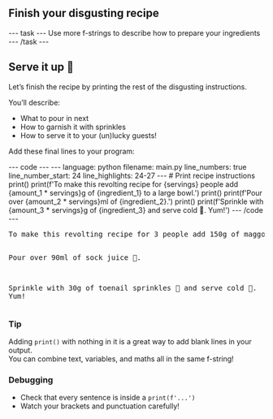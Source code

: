 <h2 class="c-project-heading--task">Finish your disgusting recipe</h2>
--- task ---
Use more f-strings to describe how to prepare your ingredients
--- /task ---

<h2 class="c-project-heading--explainer">Serve it up 🤢</h2>

Let’s finish the recipe by printing the rest of the disgusting instructions.

You’ll describe:
- What to pour in next
- How to garnish it with sprinkles
- How to serve it to your (un)lucky guests!

Add these final lines to your program:

<div class="c-project-code">
--- code ---
---
language: python
filename: main.py
line_numbers: true
line_number_start: 24
line_highlights: 24-27
---
# Print recipe instructions
print()
print(f'To make this revolting recipe for {servings} people add {amount_1 * servings}g of {ingredient_1} to a large bowl.')
print()
print(f'Pour over {amount_2 * servings}ml of {ingredient_2}.')
print()
print(f'Sprinkle with {amount_3 * servings}g of {ingredient_3} and serve cold 🧊. Yum!')
--- /code ---
</div>

<div class="c-project-output">
<pre>To make this revolting recipe for 3 people add 150g of maggot mash 🐛 to a large bowl.

Pour over 90ml of sock juice 🧦.

Sprinkle with 30g of toenail sprinkles 🦶 and serve cold 🧊. Yum!</pre>
</div>

<div class="c-project-callout c-project-callout--tip">

### Tip

Adding `print()` with nothing in it is a great way to add blank lines in your output.  
You can combine text, variables, and maths all in the same f-string!

</div>

<div class="c-project-callout c-project-callout--debug">

### Debugging

- Check that every sentence is inside a `print(f'...')`
- Watch your brackets and punctuation carefully!

</div>
